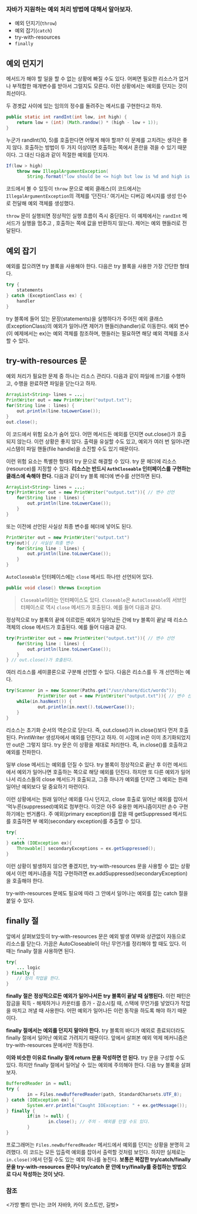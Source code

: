 ### 자바가 지원하는 예외 처리 방법에 대해서 알아보자.

- 예외 던지기(`throw`)
- 예외 잡기(`catch`)
- try-with-resources
- `finally`

## 예외 던지기

메서드가 해야 할 일을 할 수 없는 상황에 빠질 수도 있다. 어쩌면 필요한 리소스가 없거나 부적합한 매개변수를 받아서 그럴지도 모른다. 이런 상황에서는 예외를 던지는 것이 최선이다.

두 경곗값 사이에 있는 임의의 정수를 돌려주는 메서드를 구현한다고 하자.

```java
public static int randInt(int low, int high) {
	return low + (int) (Math.randow() * (high - low + 1));
}
```

누군가 randInt(10, 5)를 호출한다면 어떻게 해야 할까? 이 문제를 고치려는 생각은 좋지 않다. 호출하는 방법이 두 가지 이상이면 호출하는 쪽에서 혼란을 겪을 수 있기 때문이다. 그 대신 다음과 같이 적절한 예외를 던지자.

```java
If(low > high)
	throw new IllegalArgumentException(
		String.format("low should be <= high but low is %d and high is %d", low, high))
```

코드에서 볼 수 있듯이 `throw` 문으로 예외 클래스(이 코드에서는 `IllegalArgumentException`의 객체를 ‘던진다.’ 여기서는 디버깅 메시지를 생성 인수로 전달해 예외 객체를 생성했다.

`throw` 문이 실행되면 정상적인 실행 흐름이 즉시 중단된다. 이 예제에서는 `randInt` 메서드가 실행을 멈추고 , 호출하는 쪽에 값을 반환하지 않는다. 제어는 예외 핸들러로 전달된다.

## 예외 잡기

예외를 잡으려면 try 블록을 사용해야 한다. 다음은 try 블록을 사용한 가장 간단한 형태다.

```java
try {
	statements
} catch (ExceptionClass ex) {
	handler
}
```

try 블록에 들어 있는 문장(statements)을 실행하다가 주어진 예외 클래스(ExceptionClass)의 예외가 일어나면 제어가 핸들러(handler)로 이동한다. 예외 변수(이 예제에서는 ex)는 예외 객체를 참조하며, 핸들러는 필요하면 해당 예외 객체를 조사할 수 있다.

## try-with-resources 문

예외 처리가 필요한 문제 중 하나는 리소스 관리다. 다음과 같이 파일에 쓰기를 수행하고, 수행을 완료하면 파일을 닫는다고 하자.

```java
ArrayList<String> lines = ...;
PrintWriter out = new PrintWriter("output.txt");
for(String line : lines) {
	out.println(line.toLowerCase());
}
out.close();
```

이 코드에서 위험 요소가 숨어 있다. 어떤 메서드든 예외를 던지면 out.close()가 호출되지 않는다. 이런 상황은 좋지 않다. 출력을 유실할 수도 있고, 예외가 여러 번 일어나면 시스템이 파일 핸들(file handle)을 소진할 수도 있기 때문이다.

이런 위험 요소는 특별한 형태의 try 문으로 해결할 수 있다. try 문 헤더에 리소스(resource)를 지정할 수 있다. **리소스는 반드시 `AuthCloseable` 인터페이스를 구현하는 클래스에 속해야 한다.** 다음과 같이 try 블록 헤더에 변수를 선언하면 된다.

```java
ArrayList<String> lines = ...;
try(PrintWriter out = new PrintWriter("output.txt")){ // 변수 선언
	for(String line : lines) {
		out.println(line.toLowerCase());
	}
}
```

또는 이전에 선언된 사실상 최종 변수를 헤더에 넣어도 된다.

```java
PrintWriter out = new PrintWriter("output.txt")
try(out){ // 사실상 최종 변수
	for(String line : lines) {
		out.println(line.toLowerCase());
	}
}
```

`AutoCloseable` 인터페이스에는 `close` 메서드 하나만 선언되어 있다.

```java
public void close() throws Exception
```

> `Closeable`이라는 인터페이스도 있다. `Closeable`은 `AutoCloseable`의 서브인터페이스로 역시 `close` 메서드가 호출된다. 예를 들어 다음과 같다.
> 

정상적으로 try 블록의 끝에 이르렀든 예외가 일어났든 간에 try 블록이 끝날 때 리소스 객체의 close 메서드가 호출된다. 예를 들어 다음과 같다.

```java
try(PrintWriter out = new PrintWriter("output.txt")){ // 변수 선언
	for(String line : lines) {
		out.println(line.toLowerCase());
	}
} // out.close()가 호출된다.
```

여러 리소스를 세미콜론으로 구분해 선언할 수 있다. 다음은 리소스를 두 개 선언하는 예다.

```java
try(Scanner in = new Scanner(Paths.get("/usr/share/dict/words"));
			PrintWriter out = new PrintWriter("output.txt")){ // 변수 선언
	while(in.hasNext()) {
			out.println(in.next().toLowerCase());
	}
}
```

리소스는 초기화 순서의 역순으로 닫는다. 즉, out.close()가 in.close()보다 먼저 호출된다. PrintWriter 생성자에서 예외를 던진다고 하자. 이 시점에 in은 이미 초기화되었지만 out은 그렇지 않다. try 문은 이 상황을 제대로 처리한다. 즉, in.close()를 호출하고 예외를 전파한다.

일부 close 메서드는 예외를 던질 수 있다. try 블록이 정상적으로 끝난 후 이런 메서드에서 예외가 일어나면 호출하는 쪽으로 해당 예외를 던진다. 하지만 또 다른 예외가 일어나서 리소스들의 close 메서드가 호출되고, 그중 하나가 예외를 던지면 그 예외는 원래 일어난 예외보다 덜 중요하기 마련이다.

이런 상황에서는 원래 일어난 예외를 다시 던지고, close 호출로 일어난 예외를 잡아서 ‘억누른(suppressed)예외로 첨부한다. 이것은 아주 유용한 메커니즘이지만 손수 구현하기에는 번거롭다. 주 예외(primary exception)를 잡을 때 getSuppressed 메서드를 호출하면 부 예외(secondary exception)를 추출할 수 있다.

```java
try{
	...
} catch (IOException ex){
	Throwable[] secondaryExceptions = ex.getSuppressed();
}
```

이런 상황이 발생하지 않으면 좋겠지만, try-with-resources 문을 사용할 수 없는 상황에서 이런 메커니즘을 직접 구현하려면 ex.addSuppressed(secondaryException)을 호출해야 한다.

try-with-resources 문에도 필요에 따라 그 안에서 일어나는 예외를 잡는 catch 절을 붙일 수 있다.

## finally 절

앞에서 살펴보았듯이 try-with-resources 문은 예외 발생 여부와 상관없이 자동으로 리소스를 닫는다. 가끔은 AutoCloseable이 아닌 무언가를 정리해야 할 때도 있다. 이때는 finally 절을 사용하면 된다.

```java
try{
	... logic
} finally {
	// 정리 작업을 한다.
}
```

**finally 절은 정상적으로든 예외가 일어나서든 try 블록이 끝날 때 실행된다.** 이런 패턴은 잠금을 획득 - 해제하거나 카운터를 증가 - 감소시킬 때, 스택에 무언가를 넣었다가 작업을 마치고 꺼낼 때 사용한다. 어떤 예외가 일어나든 이런 동작을 하도록 해야 하기 때문이다.

**finally 절에서는 예외를 던지지 말아야 한다.** try 블록의 바디가 예외로 종료되더라도 finally 절에서 일어난 예외로 가려지기 때문이다. 앞에서 살펴본 예외 억제 메커니즘은 try-with-resources 문에서만 작동한다.

**이와 비슷한 이유로 finally 절에 return 문을 작성하면 안 된다.** try 문을 구성할 수도 있다. 하지만 finally 절에서 일어날 수 있는 예외에 주의해야 한다. 다음 try 블록을 살펴보자.

```java
BufferedReader in = null;
try {
		in = Files.newBufferedReader(path, StandardCharsets.UTF_8);
} catch (IOException ex) {
		System.err.println("Caught IOException: " + ex.getMessage());
} finally {
		if(in != null) {
				in.close(); // 주의 - 예외를 던질 수도 있다.
		}
}
```

프로그래머는 `Files.newBufferedReader` 메서드에서 예외를 던지는 상황을 분명히 고려했다. 이 코드는 모든 입출력 예외를 잡아서 출력할 것처럼 보인다. 하지만 실제로는 `in.close()`에서 던질 수도 있는 예외 하나를 놓친다. **보통은 복잡한 try/catch/finally 문을 try-with-resources 문이나 try/catch 문 안에 try/finally를 중첩하는 방법으로 다시 작성하는 것이 낫다.**

### 참조

<가방 빨리 만나는 코어 자바9, 카이 호스트만, 길벗>

